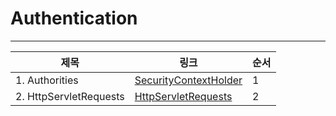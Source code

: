 # Authentication

---


| 제목                     | 링크                                              | 순서 |
|------------------------|-------------------------------------------------|----|
| 1. Authorities         | [SecurityContextHolder](authorities/authorities.md) | 1  |
| 2. HttpServletRequests | [HttpServletRequests](httpServletRequests/httpServletRequests.md) | 2  |
